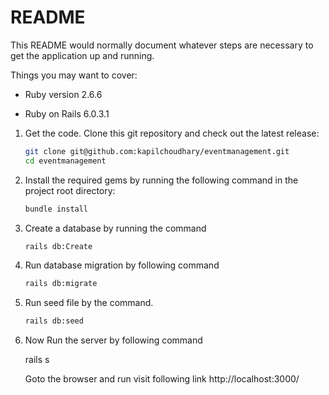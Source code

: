 # README

This README would normally document whatever steps are necessary to get the
application up and running.

Things you may want to cover:

* Ruby version 2.6.6

* Ruby on Rails 6.0.3.1

1.  Get the code. Clone this git repository and check out the latest release:

    ```bash
    git clone git@github.com:kapilchoudhary/eventmanagement.git
    cd eventmanagement

2.  Install the required gems by running the following command in the project root directory:
    ```bash
    bundle install

3.  Create a database by running the command
    ```bash
    rails db:Create

4.  Run database migration by following command
    ```bash
    rails db:migrate

5.  Run seed file by the command.
    ```bash
    rails db:seed

6.  Now Run the server by following command

    rails s 

    Goto the browser and run visit following link
    http://localhost:3000/